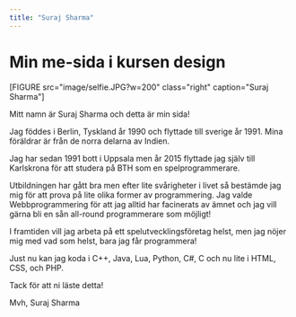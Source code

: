 ```yaml
---
title: "Suraj Sharma"
---
```

Min me-sida i kursen design
=========================

[FIGURE src="image/selfie.JPG?w=200" class="right" caption="Suraj Sharma"]

Mitt namn är Suraj Sharma och detta är min sida!

Jag föddes i Berlin, Tyskland år 1990 och flyttade till sverige år 1991. Mina föräldrar är från de norra delarna av Indien.

Jag har sedan 1991 bott i Uppsala men år 2015 flyttade jag själv till Karlskrona för att studera på BTH som en spelprogrammerare.

Utbildningen har gått bra men efter lite svårigheter i livet så bestämde jag mig för att prova på lite olika former av programmering. Jag valde Webbprogrammering för att jag alltid har facinerats av ämnet och jag vill gärna bli en sån all-round programmerare som möjligt!

I framtiden vill jag arbeta på ett spelutvecklingsföretag helst, men jag nöjer mig med vad som helst, bara jag får programmera!

Just nu kan jag koda i C++, Java, Lua, Python, C#, C och nu lite i HTML, CSS, och PHP.

Tack för att ni läste detta!

Mvh, Suraj Sharma
